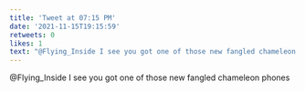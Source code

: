 ```yaml
---
title: 'Tweet at 07:15 PM'
date: '2021-11-15T19:15:59'
retweets: 0
likes: 1
text: "@Flying_Inside I see you got one of those new fangled chameleon phones"
---
```

@Flying_Inside I see you got one of those new fangled chameleon phones